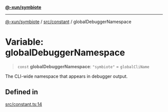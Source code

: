 [**@-xun/symbiote**](../../../README.md)

***

[@-xun/symbiote](../../../README.md) / [src/constant](../README.md) / globalDebuggerNamespace

# Variable: globalDebuggerNamespace

> `const` **globalDebuggerNamespace**: `"symbiote"` = `globalCliName`

The CLI-wide namespace that appears in debugger output.

## Defined in

[src/constant.ts:14](https://github.com/Xunnamius/symbiote/blob/c062d7c5dc980668c9246eeeaf1aa96da42e4471/src/constant.ts#L14)
